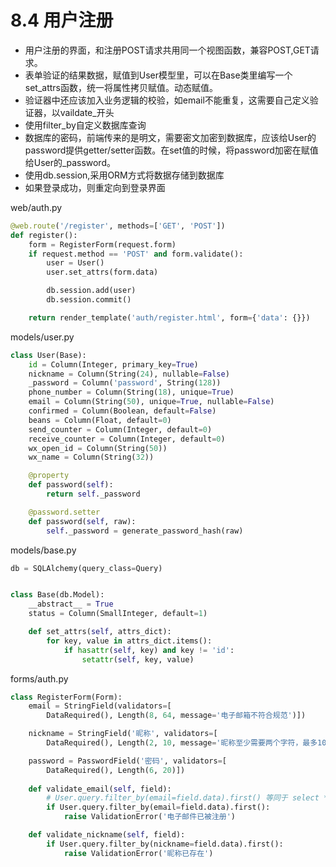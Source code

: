 # 8.4 用户注册

- 用户注册的界面，和注册POST请求共用同一个视图函数，兼容POST,GET请求。
- 表单验证的结果数据，赋值到User模型里，可以在Base类里编写一个set_attrs函数，统一将属性拷贝赋值。动态赋值。
- 验证器中还应该加入业务逻辑的校验，如email不能重复，这需要自己定义验证器，以vaildate_开头
- 使用filter_by自定义数据库查询
- 数据库的密码，前端传来的是明文，需要密文加密到数据库，应该给User的password提供getter/setter函数。在set值的时候，将password加密在赋值给User的_password。
- 使用db.session,采用ORM方式将数据存储到数据库
- 如果登录成功，则重定向到登录界面

web/auth.py
```python
@web.route('/register', methods=['GET', 'POST'])
def register():
    form = RegisterForm(request.form)
    if request.method == 'POST' and form.validate():
        user = User()
        user.set_attrs(form.data)

        db.session.add(user)
        db.session.commit()

    return render_template('auth/register.html', form={'data': {}})
```

models/user.py

```python
class User(Base):
    id = Column(Integer, primary_key=True)
    nickname = Column(String(24), nullable=False)
    _password = Column('password', String(128))
    phone_number = Column(String(18), unique=True)
    email = Column(String(50), unique=True, nullable=False)
    confirmed = Column(Boolean, default=False)
    beans = Column(Float, default=0)
    send_counter = Column(Integer, default=0)
    receive_counter = Column(Integer, default=0)
    wx_open_id = Column(String(50))
    wx_name = Column(String(32))

    @property
    def password(self):
        return self._password

    @password.setter
    def password(self, raw):
        self._password = generate_password_hash(raw)
```

models/base.py
```python
db = SQLAlchemy(query_class=Query)


class Base(db.Model):
    __abstract__ = True
    status = Column(SmallInteger, default=1)

    def set_attrs(self, attrs_dict):
        for key, value in attrs_dict.items():
            if hasattr(self, key) and key != 'id':
                setattr(self, key, value)
```

forms/auth.py
```python
class RegisterForm(Form):
    email = StringField(validators=[
        DataRequired(), Length(8, 64, message='电子邮箱不符合规范')])

    nickname = StringField('昵称', validators=[
        DataRequired(), Length(2, 10, message='昵称至少需要两个字符，最多10个字符')])

    password = PasswordField('密码', validators=[
        DataRequired(), Length(6, 20)])
        
    def validate_email(self, field):
        # User.query.filter_by(email=field.data).first() 等同于 select * from user where name = field.data limit 1
        if User.query.filter_by(email=field.data).first():
            raise ValidationError('电子邮件已被注册')

    def validate_nickname(self, field):
        if User.query.filter_by(nickname=field.data).first():
            raise ValidationError('昵称已存在')
```

